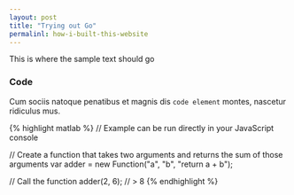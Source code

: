 ```yaml
---
layout: post
title: "Trying out Go"
permalinl: how-i-built-this-website
---
```


This is where the sample text should go

### Code

Cum sociis natoque penatibus et magnis dis `code element` montes, nascetur ridiculus mus.

{% highlight matlab %}
// Example can be run directly in your JavaScript console

// Create a function that takes two arguments and returns the sum of those arguments
var adder = new Function("a", "b", "return a + b");

// Call the function
adder(2, 6);
// > 8
{% endhighlight %}
